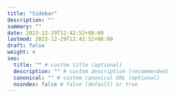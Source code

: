 ```yaml
---
title: "Sidebar"
description: ""
summary: ""
date: 2023-12-29T12:42:52+08:00
lastmod: 2023-12-29T12:42:52+08:00
draft: false
weight: 4
seo:
  title: "" # custom title (optional)
  description: "" # custom description (recommended)
  canonical: "" # custom canonical URL (optional)
  noindex: false # false (default) or true
---
```

